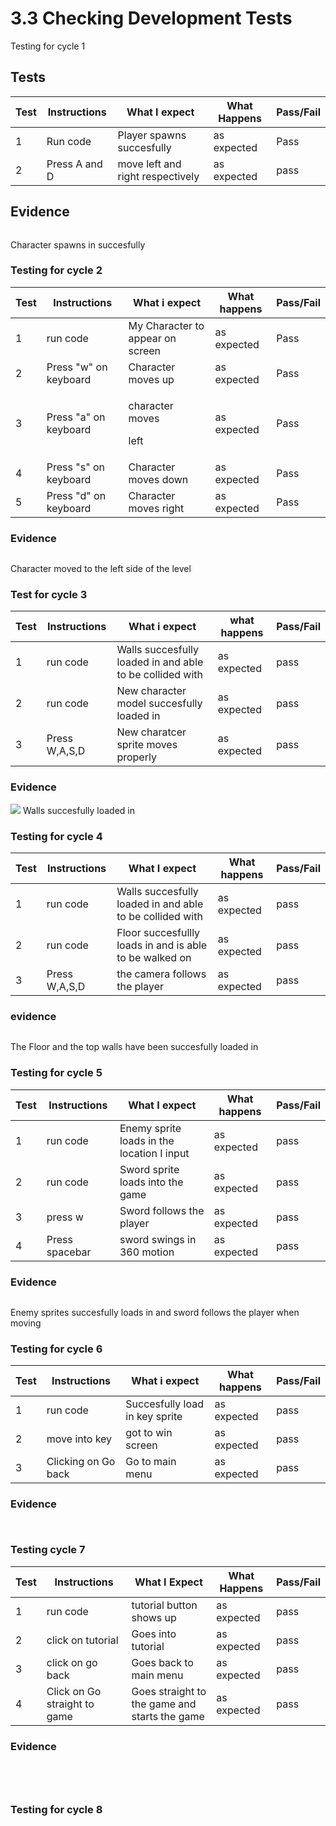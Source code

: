 # 3.3 Checking Development Tests

Testing for cycle 1

## Tests

| Test | Instructions  | What I expect                    | What Happens | Pass/Fail |
| ---- | ------------- | -------------------------------- | ------------ | --------- |
| 1    | Run code      | Player spawns succesfully        | as expected  | Pass      |
| 2    | Press A and D | move left and right respectively | as expected  | pass      |

## Evidence

<figure><img src="../.gitbook/assets/image.png" alt=""><figcaption></figcaption></figure>

Character spawns in succesfully

### Testing for cycle 2

| Test | Instructions          | What i expect                       | What happens | Pass/Fail |
| ---- | --------------------- | ----------------------------------- | ------------ | --------- |
| 1    | run code              | My Character to appear on screen    | as expected  | Pass      |
| 2    | Press "w" on keyboard | Character moves up                  | as expected  | Pass      |
| 3    | Press "a" on keyboard | <p>character moves </p><p>left </p> | as expected  | Pass      |
| 4    | Press "s" on keyboard | Character moves down                | as expected  | Pass      |
| 5    | Press "d" on keyboard | Character moves right               | as expected  | Pass      |

### Evidence

<figure><img src="../.gitbook/assets/image (18).png" alt=""><figcaption></figcaption></figure>

Character moved to the left side of the level

### Test for cycle 3

| Test | Instructions  | What i expect                                             | what happens | Pass/Fail |
| ---- | ------------- | --------------------------------------------------------- | ------------ | --------- |
| 1    | run code      | Walls succesfully loaded in and able to be collided with  | as expected  | pass      |
| 2    | run code      | New character model succesfully loaded in                 | as expected  | pass      |
| 3    | Press W,A,S,D | New charatcer sprite moves properly                       | as expected  | pass      |

### Evidence

![](<../.gitbook/assets/image (7) (3).png>) Walls succesfully loaded in&#x20;

### Testing for cycle 4

| Test | Instructions  | What I expect                                             | What happens | Pass/Fail |
| ---- | ------------- | --------------------------------------------------------- | ------------ | --------- |
| 1    | run code      | Walls succesfully loaded in and able to be collided with  | as expected  | pass      |
| 2    | run code      | Floor succesfullly loads in and is able to be walked on   | as expected  | pass      |
| 3    | Press W,A,S,D | the camera follows the player                             | as expected  | pass      |

### evidence

<figure><img src="../.gitbook/assets/image (21).png" alt=""><figcaption></figcaption></figure>

The Floor and the top walls have been succesfully loaded in&#x20;

### Testing for cycle 5

| Test | Instructions   | What I expect                              | What happens | Pass/Fail |
| ---- | -------------- | ------------------------------------------ | ------------ | --------- |
| 1    | run code       | Enemy sprite loads in the location I input | as expected  | pass      |
| 2    | run code       | Sword sprite loads into the game           | as expected  | pass      |
| 3    | press w        | Sword follows the player                   | as expected  | pass      |
| 4    | Press spacebar | sword swings in 360 motion                 | as expected  | pass      |

### Evidence

<figure><img src="../.gitbook/assets/image (15).png" alt=""><figcaption></figcaption></figure>

Enemy sprites succesfully loads in and sword follows the player when moving&#x20;

### Testing for cycle 6

| Test | Instructions        | What i expect                  | What happens | Pass/Fail |
| ---- | ------------------- | ------------------------------ | ------------ | --------- |
| 1    | run code            | Succesfully load in key sprite | as expected  | pass      |
| 2    | move into key       | got to win screen              | as expected  | pass      |
| 3    | Clicking on Go back | Go to main menu                | as expected  | pass      |

### Evidence

<figure><img src="../.gitbook/assets/image (22).png" alt=""><figcaption></figcaption></figure>

<figure><img src="../.gitbook/assets/image (16).png" alt=""><figcaption></figcaption></figure>

### Testing cycle 7

| Test | Instructions                 | What I Expect                                 | What Happens | Pass/Fail |
| ---- | ---------------------------- | --------------------------------------------- | ------------ | --------- |
| 1    | run code                     | tutorial button shows up                      | as expected  | pass      |
| 2    | click on tutorial            | Goes into tutorial                            | as expected  | pass      |
| 3    | click on go back             | Goes back to main menu                        | as expected  | pass      |
| 4    | Click on Go straight to game | Goes straight to the game and starts the game | as expected  | pass      |

### Evidence

<figure><img src="../.gitbook/assets/image (19).png" alt=""><figcaption></figcaption></figure>

<figure><img src="../.gitbook/assets/image (13).png" alt=""><figcaption></figcaption></figure>

<figure><img src="../.gitbook/assets/image (3) (1).png" alt=""><figcaption></figcaption></figure>

<figure><img src="../.gitbook/assets/image (17).png" alt=""><figcaption></figcaption></figure>

### Testing for cycle 8
